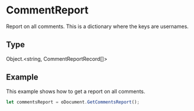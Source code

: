 # CommentReport

Report on all comments.
This is a dictionary where the keys are usernames.

## Type

Object.&lt;string, CommentReportRecord[]&gt;



## Example

This example shows how to get a report on all comments.

```javascript editor-pptx
let commentsReport = oDocument.GetCommentsReport();
```
